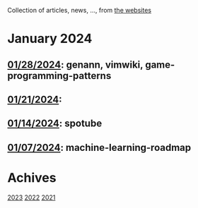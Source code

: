 Collection of articles, news, ..., from [the websites](sources.md)

# January 2024
## [01/28/2024](2024/0128.md): genann, vimwiki, game-programming-patterns
## [01/21/2024](2024/0121.md):
## [01/14/2024](2024/0114.md): spotube
## [01/07/2024](2024/0107.md): machine-learning-roadmap

# Achives
[2023](Achive_2023.md)
[2022](Achive_2022.md)
[2021](Achive_2021.md)
